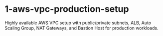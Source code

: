 # 1-aws-vpc-production-setup
Highly available AWS VPC setup with public/private subnets, ALB, Auto Scaling Group, NAT Gateways, and Bastion Host for production workloads.
